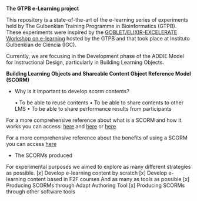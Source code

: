**The GTPB e-Learning project**

This repository is a state-of-the-art of the e-learning series of experiments held by The Gulbenkian Training Programme in Bioinformatics (GTPB). 
These experiments were inspired by the [GOBLET/ELIXIR-EXCELERATE Workshop on e-learning](https://github.com/alexcaetano/GTPB_Elearning/blob/master/GOBLET_ELIXIR_Workshop_elearning_SaraPetiz_21112017.pdf) hosted by the GTPB and that took place at Instituto Gulbenkian de Ciência (IGC). 

Currently, we are focusing in the Development phase of the ADDIE Model for Instructional Design, particularly in Building Learning Objects.


**Building Learning Objects and Shareable Content Object Reference Model (SCORM)**

- Why is it important to develop scorm contents?

    • To be able to reuse contents
    • To be able to share contents to other LMS
    • To be able to share performance results from participants

For a more comprehensive reference about what is a SCORM and how it works you can access: [here](https://scorm.com/scorm-explained/) and [here](https://scorm.com/scorm-explained/scorm-resources/scorm-cookbook/) or [here](https://scorm.com/wp-content/assets/cookbook/CookingUpASCORM_v1_2.pdf).

For a more comprehensive reference about the benefits of using a SCORM you can access [here](https://scorm.com/scorm-explained/business-of-scorm/benefits-of-scorm/)


- The SCORMs produced

 For experimental purposes we aimed to explore as many different strategies as possible.
      [x] Develop e-learning content by scratch
      [x] Develop e-learning content based in F2F courses
  And as many as tools as possible
      [x] Producing SCORMs through Adapt Authoring Tool
      [x] Producing SCORMs through other software tools







